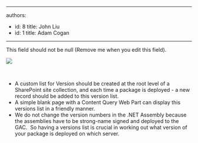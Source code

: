 

---
authors:
  - id: 8
    title: John Liu
  - id: 1
    title: Adam Cogan
---




<span class='intro'> This field should not be null (Remove me when you edit this field). </span>

<p><img style="border-bottom&#58;0px solid;border-left&#58;0px solid;border-top&#58;0px solid;border-right&#58;0px solid;" border="0" src="/Standards/SoftwareDevelopment/RulesToBetterSharePoint/PublishingImages/SP_version_small.jpg" /></p>
<p>&#160;</p>
<ul>
<li>A custom list for Version should be created at the root level of a SharePoint site collection, and each time a package is deployed - a new record should be added to this version list.</li>
<li>A simple blank page with&#160;a Content Query Web Part can display this versions list in a friendly manner.</li>
<li>We do not change the version numbers in the .NET Assembly because the assemblies have to be strong-name signed and deployed to the GAC.&#160; So having a versions list is crucial in working out what version of your package is deployed on which server.</li></ul>


